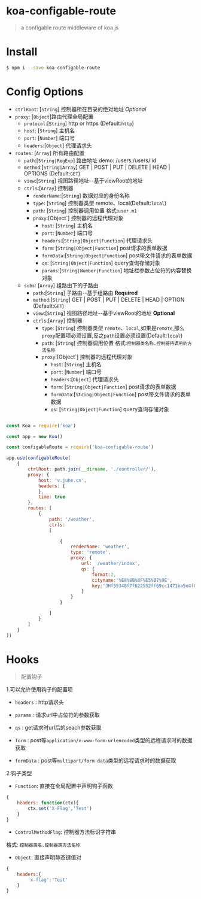 # koa-configable-route

> a configable route middleware of koa.js

# Install

```sh
$ npm i --save koa-configable-route 
```

# Config Options

*  `ctrlRoot`: [`String`] 控制器所在目录的绝对地址 *Optional*
*  `proxy`: [`Object`]路由代理全局配置
    *  `protocol`:[`String`] http or https (Default:`http`)
    *  `host`: [`String`] 主机名
    *  `port`: [`Number`] 端口号
    *  `headers`:[`Object`] 代理请求头
*  `routes`: [`Array`] 所有路由配置
    *  `path`:[`String|RegExp`] 路由地址 demo: /users,/users/:id
    *  `method`:[`String|Array`] GET | POST | PUT | DELETE | HEAD | OPTIONS  (Default:`GET`)
    *  `view`:[`String`] 视图路径地址--基于viewRoot的地址
    *  `ctrls`:[`Array`] 控制器
        *   `renderName`:[`String`] 数据对应的身份名称
        *   `type`: [`String`] 控制器类型 remote、local(Default:`local`)
        *   `path`: [`String`] 控制器调用位置 格式:`user.m1`
        *   `proxy`:[Object`] 控制器的远程代理对象
            *  `host`: [`String`] 主机名
            *  `port`: [`Number`] 端口号
            *  `headers`:[`String|Object|Function`] 代理请求头
            *  `form`: [`String|Object|Function`] post请求的表单数据
            *  `formData`:[`String|Object|Function`] post带文件请求的表单数据
            *  `qs`: [`String|Object|Function`] query查询存储对象
            *  `params`:[`String|Number|Function`] 地址栏参数占位符的内容替换对象
    *  `subs`: [`Array`] 组路由下的子路由
        *   `path`:[`String`] 子路由--基于组路由 **Required**
        *   `method`:[`String`] GET | POST | PUT | DELETE | HEAD | OPTION (Default:`GET`)
        *   `view`:[`String`] 视图路径地址--基于viewRoot的地址 **Optional**
        *   `ctrls`:[`Array`] 控制器
            *  `type`: [`String`] 控制器类型 `remote`、`local`,如果是`remote`,那么`proxy`配置项必须设置,反之`path`设置必须设置(Default:`local`)
            *  `path`: [`String`] 控制器调用位置 格式:`控制器类名称.控制器待调用的方法名称`
            *  `proxy`:[Object`] 控制器的远程代理对象
                *   `host`: [`String`] 主机名
                *   `port`: [`Number`] 端口号
                *   `headers`:[`Object`] 代理请求头
                *   `form`: [`String|Object|Function`] post请求的表单数据
                *   `formData`:[`String|Object|Function`] post带文件请求的表单数据
                *   `qs`: [`String|Object|Function`] query查询存储对象

```javascript

const Koa = require('koa')

const app = new Koa()

const configableRoute = require('koa-configable-route')

app.use(configableRoute(
    {
        ctrlRoot: path.join(__dirname, './controller/'),
        proxy: {
            host: 'v.juhe.cn',
            headers: {
            },
            time: true
        },
        routes: [
            {
                path: '/weather',
                ctrls:
                [

                    {
                        renderName: 'weather',
                        type: 'remote',
                        proxy: {
                            url: '/weather/index',
                            qs: {
                                format:2,
                                cityname:'%E8%8B%8F%E5%B7%9E',
                                key:'JHf55348f7f622552ff69cc1471ba5e4f8'
                            }
                        }
                    }

                ]
            }
        ]
    }
))

```


# Hooks
> 配置钩子

1.可以允许使用钩子的配置项

* `headers` : http请求头

* `params` : 请求url中占位符的参数获取

* `qs` : get请求时url后的seach参数获取

* `form` : post等`application/x-www-form-urlencoded`类型的远程请求时的数据获取

* `formData` : post等`multipart/form-data`类型的远程请求时的数据获取


2.钩子类型

* `Function`: 直接在全局配置中声明钩子函数

```javascript
{
    headers: function(ctx){
        ctx.set('X-Flag','Test')
    }
}
```

* `ControlMethodFlag`: 控制器方法标识字符串

格式: `控制器类名.控制器类方法名称`


* `Object`: 直接声明静态键值对

```javascript
{
    headers:{
        'x-flag':'Test'
    }
}
```